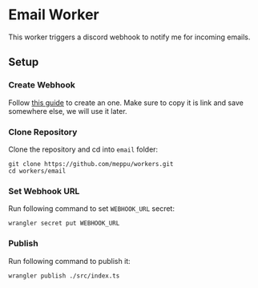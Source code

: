 # Email Worker

This worker triggers a discord webhook to notify me for incoming emails.

## Setup

### Create Webhook

Follow [this guide](https://support.discord.com/hc/en-us/articles/228383668-Intro-to-Webhooks) to create an one. Make sure to copy it is link and save somewhere else, we will use it later.

### Clone Repository

Clone the repository and cd into `email` folder:

```
git clone https://github.com/meppu/workers.git
cd workers/email
```

### Set Webhook URL

Run following command to set `WEBHOOK_URL` secret:

```
wrangler secret put WEBHOOK_URL
```

### Publish

Run following command to publish it:

```
wrangler publish ./src/index.ts
```
